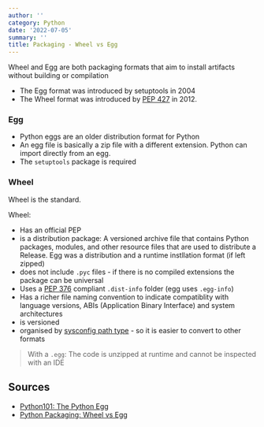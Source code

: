 ```yaml
---
author: ''
category: Python
date: '2022-07-05'
summary: ''
title: Packaging - Wheel vs Egg
---
```


Wheel and Egg are both packaging formats that aim to install artifacts without building or compilation

* The Egg format was introduced by setuptools in 2004
* The Wheel format was introduced by [PEP 427](https://peps.python.org/pep-0427/) in 2012.

### Egg

* Python eggs are an older distribution format for Python
* An egg file is basically a zip file with a different extension. Python can import directly from an egg.
* The `setuptools` package is required

### Wheel

Wheel is the standard.

Wheel:

* Has an official PEP
* is a distribution package: A versioned archive file that contains Python packages, modules, and other resource files that are used to distribute a Release. Egg was a distribution and a runtime instllation format (if left zipped)
* does not include `.pyc` files - if there is no compiled extensions the package can be universal
* Uses a [PEP 376](https://peps.python.org/pep-0376/) compliant `.dist-info` folder (egg uses `.egg-info`)
* Has a richer file naming convention to indicate compatiblity with language versions, ABIs (Application Binary Interface) and system architectures
* is versioned
* organised by [sysconfig path type](https://docs.python.org/2/library/sysconfig.html#installation-paths) - so it is easier to convert to other formats

> With a `.egg`: The code is unzipped at runtime and cannot be inspected with an IDE





## Sources

* [Python101: The Python Egg](https://python101.pythonlibrary.org/chapter38_eggs.html)
* [Python Packaging: Wheel vs Egg](https://packaging.python.org/en/latest/discussions/wheel-vs-egg/)